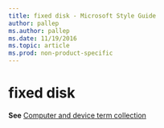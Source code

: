 ```yaml
---
title: fixed disk - Microsoft Style Guide
author: pallep
ms.author: pallep
ms.date: 11/19/2016
ms.topic: article
ms.prod: non-product-specific
---
```


# fixed disk

**See** [Computer and device term collection](/style-guide/a-z-word-list-term-collections/term-collections/computer-device-terms)

